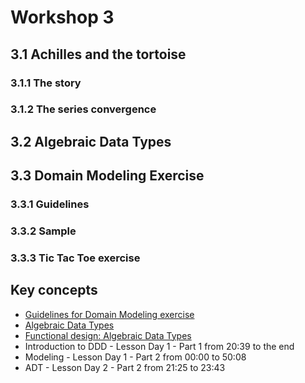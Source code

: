 # Workshop 3

## 3.1 Achilles and the tortoise

### 3.1.1 The story

### 3.1.2 The series convergence

## 3.2 Algebraic Data Types

## 3.3 Domain Modeling Exercise

### 3.3.1 Guidelines

### 3.3.2 Sample

### 3.3.3 Tic Tac Toe exercise

## Key concepts

- [Guidelines for Domain Modeling exercise](https://github.com/swlaschin/DmmfWorkshop/blob/master/src/A-DDD/01-GuidelinesForDomainModelingExercise.txt)
- [Algebraic Data Types](https://github.com/gcanti/functional-programming#algebraic-data-types)
- [Functional design: Algebraic Data Types](https://dev.to/gcanti/functional-design-algebraic-data-types-36kf)
- Introduction to DDD - Lesson Day 1 - Part 1 from 20:39 to the end
- Modeling - Lesson Day 1 - Part 2 from 00:00 to 50:08
- ADT - Lesson Day 2 - Part 2 from 21:25 to 23:43
